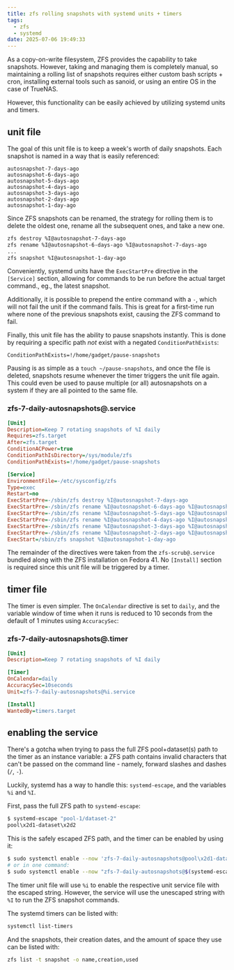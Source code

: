 ```yaml
---
title: zfs rolling snapshots with systemd units + timers
tags:
  - zfs
  - systemd
date: 2025-07-06 19:49:33
---
```



As a copy-on-write filesystem, ZFS provides the capability to take snapshots. However, taking and managing them is completely manual, so maintaining a rolling list of snapshots requires either custom bash scripts + cron, installing external tools such as sanoid, or using an entire OS in the case of TrueNAS.

However, this functionality can be easily achieved by utilizing systemd units and timers.

## unit file

The goal of this unit file is to keep a week's worth of daily snapshots. Each snapshot is named in a way that is easily referenced:

```
autosnapshot-7-days-ago
autosnapshot-6-days-ago
autosnapshot-5-days-ago
autosnapshot-4-days-ago
autosnapshot-3-days-ago
autosnapshot-2-days-ago
autosnapshot-1-day-ago
```

Since ZFS snapshots can be renamed, the strategy for rolling them is to delete the oldest one, rename all the subsequent ones, and take a new one.

```bash
zfs destroy %I@autosnapshot-7-days-ago
zfs rename %I@autosnapshot-6-days-ago %I@autosnapshot-7-days-ago
...
zfs snapshot %I@autosnapshot-1-day-ago
```

Conveniently, systemd units have the `ExecStartPre` directive in the `[Service]` section, allowing for commands to be run before the actual target command., eg., the latest snapshot. 

Additionally, it is possible to prepend the entire command with a `-`, which will not fail the unit if the command fails. This is great for a first-time run where none of the previous snapshots exist, causing the ZFS command to fail.

Finally, this unit file has the ability to pause snapshots instantly. This is done by requiring a specific path _not_ exist with a negated `ConditionPathExists`:

```
ConditionPathExists=!/home/gadget/pause-snapshots
```

Pausing is as simple as a `touch ~/pause-snapshots`, and once the file is deleted, snapshots resume whenever the timer triggers the unit file again. This could even be used to pause multiple (or all) autosnapshots on a system if they are all pointed to the same file.

### zfs-7-daily-autosnapshots@.service

```ini
[Unit]
Description=Keep 7 rotating snapshots of %I daily
Requires=zfs.target
After=zfs.target
ConditionACPower=true
ConditionPathIsDirectory=/sys/module/zfs
ConditionPathExists=!/home/gadget/pause-snapshots

[Service]
EnvironmentFile=-/etc/sysconfig/zfs
Type=exec
Restart=no
ExecStartPre=-/sbin/zfs destroy %I@autosnapshot-7-days-ago
ExecStartPre=-/sbin/zfs rename %I@autosnapshot-6-days-ago %I@autosnapshot-7-days-ago
ExecStartPre=-/sbin/zfs rename %I@autosnapshot-5-days-ago %I@autosnapshot-6-days-ago
ExecStartPre=-/sbin/zfs rename %I@autosnapshot-4-days-ago %I@autosnapshot-5-days-ago
ExecStartPre=-/sbin/zfs rename %I@autosnapshot-3-days-ago %I@autosnapshot-4-days-ago
ExecStartPre=-/sbin/zfs rename %I@autosnapshot-2-days-ago %I@autosnapshot-3-days-ago
ExecStart=/sbin/zfs snapshot %I@autosnapshot-1-day-ago
```

The remainder of the directives were taken from the `zfs-scrub@.service` bundled along with the ZFS installation on Fedora 41. No `[Install]` section is required since this unit file will be triggered by a timer.

## timer file

The timer is even simpler. The `OnCalendar` directive is set to `daily`, and the variable window of time when it runs is reduced to 10 seconds from the default of 1 minutes using `AccuracySec`:

### zfs-7-daily-autosnapshots@.timer

```ini
[Unit]
Description=Keep 7 rotating snapshots of %I daily

[Timer]
OnCalendar=daily
AccuracySec=10seconds
Unit=zfs-7-daily-autosnapshots@%i.service

[Install]
WantedBy=timers.target
```

## enabling the service

There's a gotcha when trying to pass the full ZFS pool+dataset(s) path to the timer as an instance variable: a ZFS path contains invalid characters that can't be passed on the command line - namely, forward slashes and dashes (`/`, `-`).

Luckily, systemd has a way to handle this: `systemd-escape`, and the variables `%i` and `%I`.

First, pass the full ZFS path to `systemd-escape`:

```bash
$ systemd-escape "pool-1/dataset-2"
pool\x2d1-dataset\x2d2
```

This is the safely escaped ZFS path, and the timer can be enabled by using it:

```bash
$ sudo systemctl enable --now 'zfs-7-daily-autosnapshots@pool\x2d1-dataset\x2d2.timer'
# or in one command:
$ sudo systemctl enable --now "zfs-7-daily-autosnapshots@$(systemd-escape 'pool-1/dataset-2').timer"
```

The timer unit file will use `%i` to enable the respective unit service file with the escaped string. However, the service will use the unescaped string with `%I` to run the ZFS snapshot commands.

The systemd timers can be listed with:

```bash
systemctl list-timers
```

And the snapshots, their creation dates, and the amount of space they use can be listed with:

```bash
zfs list -t snapshot -o name,creation,used
```

